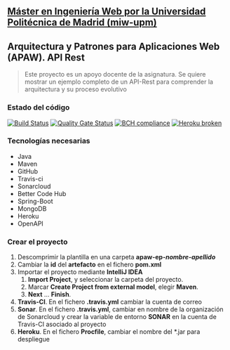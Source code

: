 ## [Máster en Ingeniería Web por la Universidad Politécnica de Madrid (miw-upm)](http://miw.etsisi.upm.es)
## Arquitectura y Patrones para Aplicaciones Web (APAW). API Rest
> Este proyecto es un apoyo docente de la asignatura. Se quiere mostrar un ejemplo completo de un API-Rest para comprender la arquitectura y su proceso evolutivo

### Estado del código
[![Build Status](https://travis-ci.org/laucv/apaw-ep-laura-canelada.svg?branch=develop)](https://travis-ci.org/laucv/apaw-ep-laura-canelada)
[![Quality Gate Status](https://sonarcloud.io/api/project_badges/measure?project=laucv_apaw-ep-laura-canelada&metric=alert_status)](https://sonarcloud.io/dashboard?id=laucv_apaw-ep-laura-canelada)
[![BCH compliance](https://bettercodehub.com/edge/badge/laucv/apaw-ep-laura-canelada?branch=develop)](https://bettercodehub.com/)
[![Heroku broken](https://apaw-ep-laura-canelada.herokuapp.com/system/version-badge)](https://apaw-ep-laura-canelada.herokuapp.com/swagger-ui.html)

### Tecnologías necesarias
* Java
* Maven
* GitHub
* Travis-ci
* Sonarcloud
* Better Code Hub
* Spring-Boot
* MongoDB
* Heroku
* OpenAPI

### Crear el proyecto
1. Descomprimir la plantilla en una carpeta **apaw-ep-_nombre-apellido_**
1. Cambiar la **id** del **artefacto** en el fichero **pom.xml**
1. Importar el proyecto mediante **IntelliJ IDEA**
   1. **Import Project**, y seleccionar la carpeta del proyecto.
   1. Marcar **Create Project from external model**, elegir **Maven**.
   1. **Next** … **Finish**.
1. **Travis-CI**. En el fichero **.travis.yml** cambiar la cuenta de correo
1. **Sonar**. En el fichero **.travis.yml**, cambiar en nombre de la organización de Sonarcloud 
y crear la variable de entorno **SONAR** en la cuenta de Travis-CI asociado al proyecto
1. **Heroku**. En el fichero **Procfile**, cambiar el nombre del *.jar para despliegue

